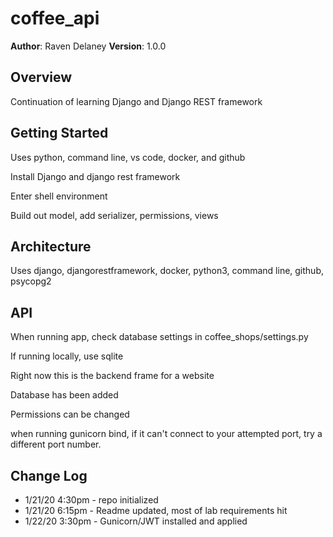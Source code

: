 # coffee_api

**Author**: Raven Delaney
**Version**: 1.0.0

## Overview
<!-- Provide a high level overview of what this application is and why you are building it, beyond the fact that it's an assignment for a Code Fellows 401 class. (i.e. What's your problem domain?) -->
Continuation of learning Django and Django REST framework

## Getting Started
<!-- What are the steps that a user must take in order to build this app on their own machine and get it running? -->
Uses python, command line, vs code, docker, and github

Install Django and django rest framework

Enter shell environment

Build out model, add serializer, permissions, views

## Architecture
<!-- Provide a detailed description of the application design. What technologies (languages, libraries, etc) you're using, and any other relevant design information. This is also an area which you can include any visuals; flow charts, example usage gifs, screen captures, etc.-->
Uses django, djangorestframework, docker, python3, command line, github, psycopg2

## API
<!-- Provide detailed instructions for your applications usage. This should include any methods or endpoints available to the user/client/developer. Each section should be formatted to provide clear syntax for usage, example calls including input data requirements and options, and example responses or return values. -->
When running app, check database settings in coffee_shops/settings.py

If running locally, use sqlite

Right now this is the backend frame for a website

Database has been added

Permissions can be changed

when running gunicorn bind, if it can't connect to your attempted port, try a different port number.

## Change Log

<!-- Use this are to document the iterative changes made to your application as each feature is successfully implemented. Use time stamps. Here's an example:
01-01-2001 4:59pm - Added functionality to add and delete some things.
-->

* 1/21/20 4:30pm - repo initialized
* 1/21/20 6:15pm - Readme updated, most of lab requirements hit
* 1/22/20 3:30pm - Gunicorn/JWT installed and applied